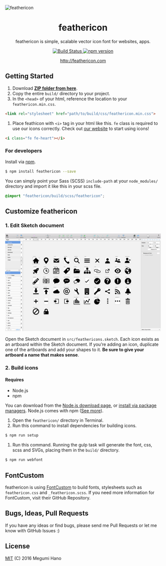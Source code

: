 
![feathericon](https://raw.githubusercontent.com/featherplain/feathericon/master/docs/ogpimage.png "title")

<h1 align="center">feathericon</h1>
<p align="center">feathericon is simple, scalable vector icon font for websites, apps.</p>

<div align="center">
  <a href="https://travis-ci.org/featherplain/feathericon">
    <img src="https://travis-ci.org/featherplain/feathericon.svg?branch=master" alt="Build Status">
  </a>
  <a href="https://badge.fury.io/js/feathericon">
    <img src="https://badge.fury.io/js/feathericon.svg" alt="npm version" height="18">
  </a>
</div>
<p align="center"><a href="http://feathericon.com">http://feathericon.com</a></p>

## Getting Started
1. Download **[ZIP folder from here](https://github.com/featherplain/feathericon/archive/master.zip)**.
1. Copy the entire `build/` directory to your project.
1. In the `<head>` of your html, reference the location to your `feathericon.min.css`.

  ```html
  <link rel="stylesheet" href="path/to/build/css/feathericon.min.css">
  ```
1. Place feathicon with `<i>` tag in your html like this. `fe` class is required to use our icons correctly. Check out [our website](http://feathericon.com) to start using icons! 

  ```html
  <i class="fe fe-heart"></i>
  ```

### For developers
Install via [npm](https://npmjs.org).

```bash
$ npm install feathericon --save
```

You can simply point your Sass (SCSS) `include-path` at your `node_modules/` directory and import it like this in your scss file.

```scss
@import "feathericon/build/scss/feathericon";
```

## Customize feathericon
### 1. Edit Sketch document

![Sketch document](docs/images/sketch.png)

Open the Sketch document in `src/feathericons.sketch`. Each icon exists as an artboard within the Sketch document. If you’re adding an icon, duplicate one of the artboards and add your shapes to it. **Be sure to give your artboard a name that makes sense**.

### 2. Build icons
#### Requires
- Node.js
- npm

You can download from the [Node.js download page](https://nodejs.org/en/download/), or [install via package managers](https://nodejs.org/en/download/package-manager/).
Node.js comes with npm ([See more](https://docs.npmjs.com/getting-started/installing-node)).

1. Open the `feathericon/` directory in Terminal.
1. Run this command to install dependencies for building icons.

  ```bash
  $ npm run setup
  ```
1. Run this command. Running the gulp task will generate the font, css, scss and SVGs, placing them in the `build/` directory.

  ```bash
  $ npm run webfont
  ```

## FontCustom
feathericon is using [FontCustom](https://github.com/FontCustom/fontcustom) to build fonts, stylesheets such as `feathericon.css` and `_feathericon.scss`. If you need more information for FontCustom, visit their GitHub Repository.

## Bugs, Ideas, Pull Requests
If you have any ideas or find bugs, please send me Pull Requests or let me know with GitHub Issues :)

## License
[MIT](https://github.com/featherplain/feathericon/blob/master/LICENSE) (C) 2016 Megumi Hano
